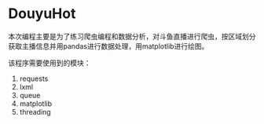 # DouyuHot
本次编程主要是为了练习爬虫编程和数据分析，对斗鱼直播进行爬虫，按区域划分获取主播信息并用pandas进行数据处理，用matplotlib进行绘图。

该程序需要使用到的模块：
1. requests
2. lxml
3. queue
4. matplotlib
5. threading
